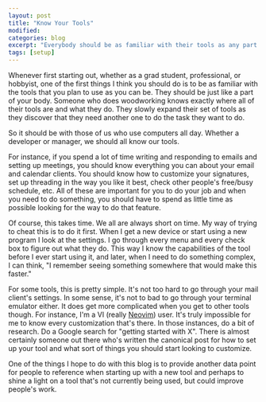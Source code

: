 ```yaml
---
layout: post
title: "Know Your Tools"
modified:
categories: blog
excerpt: "Everybody should be as familiar with their tools as any part of their body"
tags: [setup]
---
```


Whenever first starting out, whether as a grad student, professional, or
hobbyist, one of the first things I think you should do is to be as familiar
with the tools that you plan to use as you can be. They should be just like a
part of your body. Someone who does woodworking knows exactly where all of their
tools are and what they do. They slowly expand their set of tools as they
discover that they need another one to do the task they want to do.

So it should be with those of us who use computers all day. Whether a developer
or manager, we should all know our tools.

For instance, if you spend a lot of time writing and responding to emails and
setting up meetings, you should know everything you can about your email and
calendar clients. You should know how to customize your signatures, set up
threading in the way you like it best, check other people's free/busy schedule,
etc. All of these are important for you to do your job and when you need to do
something, you should have to spend as little time as possible looking for the
way to do that feature.

Of course, this takes time. We all are always short on time. My way of trying to
cheat this is to do it first. When I get a new device or start using a new
program I look at the settings. I go through every menu and every check box to
figure out what they do. This way I know the capabilities of the tool before I
ever start using it, and later, when I need to do something complex, I can
think, "I remember seeing something somewhere that would make this faster."

For some tools, this is pretty simple. It's not too hard to go through your mail
client's settings. In some sense, it's not to bad to go through your terminal
emulator either. It does get more complicated when you get to other tools
though. For instance, I'm a VI (really [Neovim](https://neovim.io)) user. It's
truly impossible for me to know every customization that's there. In those
instances, do a bit of research. Do a Google search for "getting started with
X". There is almost certainly someone out there who's written the canonical
post for how to set up your tool and what sort of things you should start
looking to customize.

One of the things I hope to do with this blog is to provide another data point
for people to reference when starting up with a new tool and perhaps to shine a
light on a tool that's not currently being used, but could improve people's
work.

